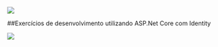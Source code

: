 ![](https://www.nopcommerce.com/images/blog/2017-september-why-aspnet-core/main.jpg)

##Exercícios de desenvolvimento utilizando ASP.Net Core com Identity

![](https://chsakell.files.wordpress.com/2018/06/aspnet-core-identity-authorization-10.png?w=561)